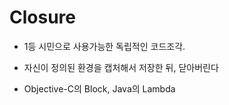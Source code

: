 # Closure

- 1등 시민으로 사용가능한 독립적인 코드조각.
- 자신이 정의된 환경을 캡처해서 저장한 뒤, 닫아버린다



- Objective-C의 Block, Java의 Lambda
